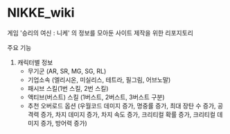 # NIKKE_wiki

게임 '승리의 여신 : 니케' 의 정보를 모아둔 사이트 제작을 위한 리포지토리

주요 기능

1. 캐릭터별 정보
     - 무기군 (AR, SR, MG, SG, RL)
     - 기업소속 (엘리시온, 미실리스, 테트라, 필그림, 어브노말)
     - 패시브 스킬(1번 스킬, 2번 스킬)
     - 액티브(버스트) 스킬 (1버스트, 2버스트, 3버스트 구분)
     - 추천 오버로드 옵션 (우월코드 데미지 증가, 명중률 증가, 최대 장탄 수 증가, 공격력 증가, 차지 데미지 증가, 차지 속도 증가, 크리티컬 확률 증가, 크리티컬 데미지 증가, 방어력 증가)
